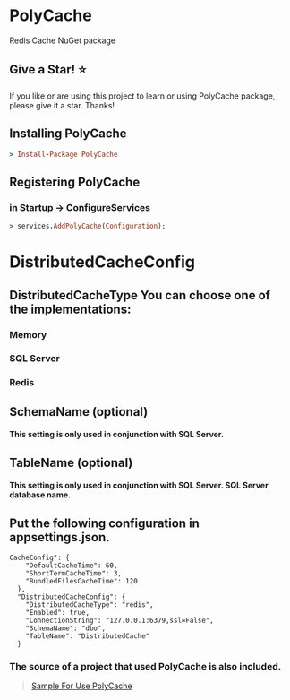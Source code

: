# PolyCache
Redis Cache NuGet package

## Give a Star! ⭐
If you like or are using this project to learn or using PolyCache package, please give it a star. Thanks!

## Installing PolyCache

```ruby
> Install-Package PolyCache
```

## Registering PolyCache
### in Startup -> ConfigureServices

```ruby
> services.AddPolyCache(Configuration);
```

# DistributedCacheConfig

## DistributedCacheType You can choose one of the implementations:
###  Memory
###  SQL Server
###  Redis

## SchemaName (optional)
#### This setting is only used in conjunction with SQL Server.

## TableName (optional)
#### This setting is only used in conjunction with SQL Server. SQL Server database name.

## Put the following configuration in appsettings.json.
```
CacheConfig": {
    "DefaultCacheTime": 60,
    "ShortTermCacheTime": 3,
    "BundledFilesCacheTime": 120
  },
  "DistributedCacheConfig": {
    "DistributedCacheType": "redis",
    "Enabled": true,
    "ConnectionString": "127.0.0.1:6379,ssl=False",
    "SchemaName": "dbo",
    "TableName": "DistributedCache"
  }
  ```
  
  ### The source of a project that used PolyCache is also included.

> [Sample For Use PolyCache](https://github.com/omid-ahmadpour/PolyCache/tree/master/Sample)
